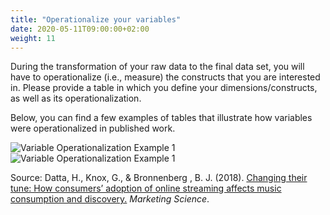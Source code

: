 ```yaml
---
title: "Operationalize your variables"
date: 2020-05-11T09:00:00+02:00
weight: 11
---
```


During the transformation of your raw data to the final data set, you will have to operationalize (i.e., measure) the constructs that you are interested in. Please provide a table in which you define your dimensions/constructs, as well as its operationalization. 

Below, you can find a few examples of tables that illustrate how variables were operationalized in published work.

![Variable Operationalization Example 1](/assets/Variable_operationalization1.png)
![Variable Operationalization Example 1](/assets/Variable_operationalization2.png)

Source: Datta, H., Knox, G., & Bronnenberg , B. J. (2018). [Changing their tune: How consumers’ adoption
of online streaming affects music consumption and discovery.](https://doi.org/10.1287/mksc.2017.1051) *Marketing Science*.
